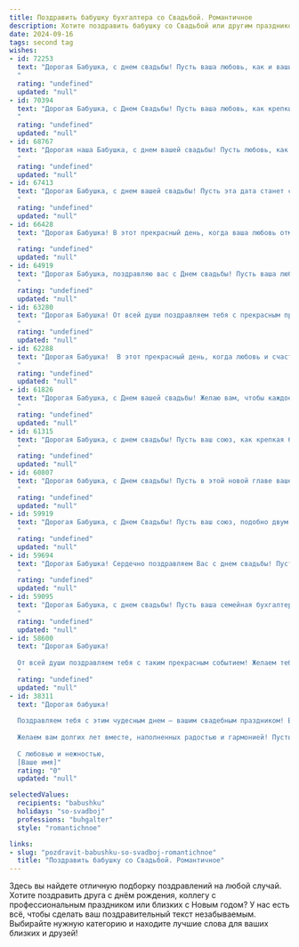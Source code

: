 ```yaml
---
title: Поздравить бабушку бухгалтера со Свадьбой. Романтичное
description: Хотите поздравить бабушку со Свадьбой или другим праздником? Наш ИИ создаст незабываемое поздравление, а вы обязательно выделитесь среди других.  
date: 2024-09-16
tags: second tag
wishes:
- id: 72253
  text: "Дорогая Бабушка, с днем свадьбы! Пусть ваша любовь, как и ваши бухгалтерские балансы, всегда будет в полном порядке, а жизнь – полна радости и процветания!
  "
  rating: "undefined"
  updated: "null"
- id: 70394
  text: "Дорогая Бабушка, с Днем Свадьбы! Пусть ваша любовь, как крепкий бухгалтерский баланс, всегда будет прочной и стабильной, а семейный бюджет - всегда в плюсе!
  "
  rating: "undefined"
  updated: "null"
- id: 68767
  text: "Дорогая наша Бабушка, с днем вашей свадьбы! Пусть любовь, как и ваши бухгалтерские отчеты, всегда будет идеальной, чистой и без единой ошибки. Желаем вам бесконечного счастья, тепла и уюта в вашем новом совместном пути.
  "
  rating: "undefined"
  updated: "null"
- id: 67413
  text: "Дорогая Бабушка, с днем вашей свадьбы! Пусть эта дата станет символом вечной любви и верности, как два счета, идеально уравновешенных вашим опытом и мудростью. Желаю вам бесконечного счастья, благополучия и тепла в семейном очаге!
  "
  rating: "undefined"
  updated: "null"
- id: 66428
  text: "Дорогая Бабушка! В этот прекрасный день, когда ваша любовь отмечает юбилей, я хочу пожелать вам бесконечного счастья, как та бесконечная бухгалтерская тетрадь, которую вы ведете с любовью. Пусть ваша жизнь будет полна романтики и теплоты, как строки в вашем балансе, где всегда положительный результат!
  "
  rating: "undefined"
  updated: "null"
- id: 64919
  text: "Дорогая Бабушка, поздравляю вас с Днем свадьбы! Пусть ваша любовь, подобно бухгалтерскому балансу, всегда остаётся в гармонии, а счастье – в безусловном плюсе!
  "
  rating: "undefined"
  updated: "null"
- id: 63280
  text: "Дорогая Бабушка! От всей души поздравляем тебя с прекрасным праздником - свадьбой! Твоя жизнь - это история любви,  преданности и мудрости. Пусть этот день станет  ярким воспоминанием,  и пусть твоя любовь будет вечной,  как  твои  прекрасные  финансовые  отчеты!
  "
  rating: "undefined"
  updated: "null"
- id: 62288
  text: "Дорогая Бабушка!  В этот прекрасный день, когда любовь и счастье сливаются воедино, позвольте поздравить вас с новой вехой в вашей жизни!  Пусть ваш бухгалтерский талант  поможет вам  вести семейный бюджет с любовью и заботой, а каждый день вашей совместной жизни  окутывается  нежным романтизмом и теплом.
  "
  rating: "undefined"
  updated: "null"
- id: 61826
  text: "Дорогая Бабушка, с Днем вашей свадьбы! Желаю вам, чтобы каждое мгновение вашей жизни было таким же ярким и нежным, как ваша любовь, которая прошла испытание временем и стала только крепче. Пусть ваша профессия бухгалтера не мешает вам наслаждаться каждым счастливым моментом, ведь семья - это самая ценная  и  замечательная статья в вашей жизни!
  "
  rating: "undefined"
  updated: "null"
- id: 61315
  text: "Дорогая Бабушка, с днем свадьбы! Пусть ваш союз, как крепкая бухгалтерская отчетность, будет точным, прозрачным и стабильно прибыльным. Желаю вам бесконечной любви, счастья и благополучия!
  "
  rating: "undefined"
  updated: "null"
- id: 60807
  text: "Дорогая бабушка, с Днем свадьбы! Пусть в этой новой главе вашей жизни будет столько же любви и счастья, сколько вы вложили в свою профессию бухгалтера, строя семейный бюджет с точностью до копейки. Желаем вам бесконечного тепла, романтических вечеров и безграничного семейного благополучия!
  "
  rating: "undefined"
  updated: "null"
- id: 59919
  text: "Дорогая Бабушка, с Днем Свадьбы! Пусть ваш союз, подобно двум строгим бухгалтерским проводкам, будет безупречно сбалансирован любовью, счастьем и гармонией!
  "
  rating: "undefined"
  updated: "null"
- id: 59694
  text: "Дорогая Бабушка! Сердечно поздравляем Вас с днем свадьбы! Пусть ваши годы, прожитые вместе, будут полны любви, тепла и нежных объятий. Как и в своей работе бухгалтера, где Вы всегда были точны и ответственны, пусть ваша любовь останется неизменной, а семейный бюджет пополняется только радостными событиями.
  "
  rating: "undefined"
  updated: "null"
- id: 59095
  text: "Дорогая Бабушка, с днем свадьбы! Пусть ваша семейная бухгалтерия всегда ведется в любви и гармонии, а каждый день станет красивой строкой в вашей общей истории!
  "
  rating: "undefined"
  updated: "null"
- id: 58600
  text: "Дорогая Бабушка!
  
  От всей души поздравляем тебя с таким прекрасным событием! Желаем тебе, чтобы твоя \"свадебная бухгалтерия\" всегда велась в плюсе, а любовь и счастье были самыми главными активами в твоей жизни! Пусть каждый день будет наполнен радостью, нежностью и теплом, словно баланс, полный любви и заботы!
  "
  rating: "undefined"
  updated: "null"
- id: 38311
  text: "Дорогая бабушка!
  
  Поздравляем тебя с этим чудесным днем — вашим свадебным праздником! Ваша любовь, как аккуратно сбалансированное бухгалтерское уравнение, находит идеальное сочетание понимания и тепла. Вы всегда были для нас примером преданности и искренности, а ваше чувство юмора и мудрость освещают наши сердца.
  
  Желаем вам долгих лет вместе, наполненных радостью и гармонией! Пусть каждый день вашей совместной жизни будет как отчет — ясным, стабильным и полным счастья. Пусть ваша любовь цветет, а семейное счастье растет с каждым годом!
  
  С любовью и нежностью,
  [Ваше имя]"
  rating: "0"
  updated: "null"

selectedValues:
  recipients: "babushku"
  holidays: "so-svadboj"
  professions: "buhgalter"
  style: "romantichnoe"

links:
- slug: "pozdravit-babushku-so-svadboj-romantichnoe"
  title: "Поздравить бабушку со Свадьбой. Романтичное"
---
```


Здесь вы найдете отличную подборку поздравлений на любой случай. 
Хотите поздравить друга с днём рождения, коллегу с профессиональным праздником или близких с Новым годом? У нас есть всё, чтобы сделать ваш поздравительный текст незабываемым. Выбирайте нужную категорию и находите лучшие слова для ваших близких и друзей!
